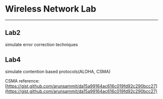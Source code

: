 # Wireless Network Lab
---
## Lab2
simulate error correction techniques

## Lab4 
simulate contention based protocols(ALOHA, CSMA)

CSMA reference: [https://gist.github.com/arunsammit/da15a99164ac616c019fd92c290bcc27](https://gist.github.com/arunsammit/da15a99164ac616c019fd92c290bcc27)
